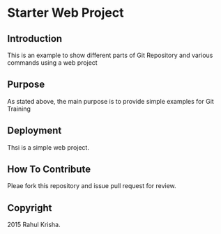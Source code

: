 # Starter Web Project

## Introduction

This is an example to show different parts of Git Repository and various commands using a web project

## Purpose

As stated above, the main purpose is to provide simple examples for Git Training

## Deployment

Thsi is a simple web project.

## How To Contribute

Pleae fork this repository and issue pull request for review.

## Copyright

2015 Rahul Krisha.
